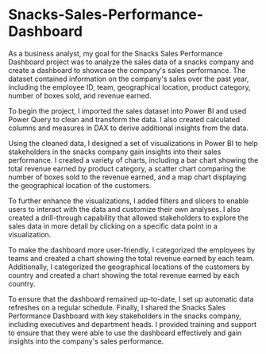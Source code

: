 # Snacks-Sales-Performance-Dashboard
As a business analyst, my goal for the Snacks Sales Performance Dashboard project was to analyze the sales data of a snacks company and create a dashboard to showcase the company's sales performance. The dataset contained information on the company's sales over the past year, including the employee ID, team, geographical location, product category, number of boxes sold, and revenue earned.

To begin the project, I imported the sales dataset into Power BI and used Power Query to clean and transform the data. I also created calculated columns and measures in DAX to derive additional insights from the data.

Using the cleaned data, I designed a set of visualizations in Power BI to help stakeholders in the snacks company gain insights into their sales performance. I created a variety of charts, including a bar chart showing the total revenue earned by product category, a scatter chart comparing the number of boxes sold to the revenue earned, and a map chart displaying the geographical location of the customers.

To further enhance the visualizations, I added filters and slicers to enable users to interact with the data and customize their own analyses. I also created a drill-through capability that allowed stakeholders to explore the sales data in more detail by clicking on a specific data point in a visualization.

To make the dashboard more user-friendly, I categorized the employees by teams and created a chart showing the total revenue earned by each team. Additionally, I categorized the geographical locations of the customers by country and created a chart showing the total revenue earned by each country.

To ensure that the dashboard remained up-to-date, I set up automatic data refreshes on a regular schedule. Finally, I shared the Snacks Sales Performance Dashboard with key stakeholders in the snacks company, including executives and department heads. I provided training and support to ensure that they were able to use the dashboard effectively and gain insights into the company's sales performance.
